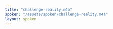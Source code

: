 ```yaml
---
title: "challenge-reality.m4a"
spoken: "/assets/spoken/challenge-reality.m4a"
layout: spoken
---
```


